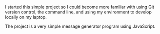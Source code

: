 I started this simple project so I could become more familiar 
with using Git version control, the command line, and using my 
environment to develop locally on my laptop. 

The project is a very simple message generator program using JavaScript.


